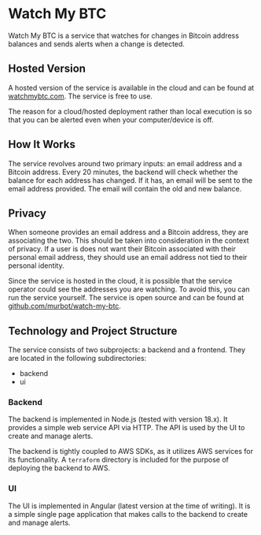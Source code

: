 # Watch My BTC

Watch My BTC is a service that watches for changes in Bitcoin address balances and sends alerts
when a change is detected.

## Hosted Version

A hosted version of the service is available in the cloud and can be found at
[watchmybtc.com](https://watchmybtc.com). The service is free to use.

The reason for a cloud/hosted deployment rather than local execution is so that you can be
alerted even when your computer/device is off.

## How It Works

The service revolves around two primary inputs: an email address and a Bitcoin address.
Every 20 minutes, the backend will check whether the balance for each address has changed.
If it has, an email will be sent to the email address provided. The email will contain the
old and new balance.

## Privacy

When someone provides an email address and a Bitcoin address, they are associating the two.
This should be taken into consideration in the context of privacy. If a user is does not want
their Bitcoin associated with their personal email address, they should use an email address
not tied to their personal identity.

Since the service is hosted in the cloud, it is possible that the service operator could see
the addresses you are watching. To avoid this, you can run the service yourself. The service
is open source and can be found at [github.com/murbot/watch-my-btc](https://github.com/murbot/watch-my-btc).

## Technology and Project Structure

The service consists of two subprojects: a backend and a frontend. They are located in
the following subdirectories:

* backend
* ui

### Backend

The backend is implemented in Node.js (tested with version 18.x). It provides a simple web service API
via HTTP. The API is used by the UI to create and manage alerts.

The backend is tightly coupled to AWS SDKs, as it utilizes AWS services for its functionality. A `terraform`
directory is included for the purpose of deploying the backend to AWS.

### UI

The UI is implemented in Angular (latest version at the time of writing). It is a simple single
page application that makes calls to the backend to create and manage alerts.
